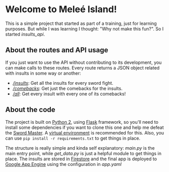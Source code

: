# Welcome to Meleé Island!
This is a simple project that started as part of a training, just for learning purposes. But while I was learning I thought: "Why not make this fun?". So I started *insults_api*.

## About the routes and API usage
If you just want to use the API without contributing to its development, you can make calls to these routes. Every route returns a JSON object related with insults in some way or another:

- [*/insults*](https://angular-vortex-230208.appspot.com/api/insults): Get all the insults for every sword fight.
- [*/comebacks*](https://angular-vortex-230208.appspot.com/api/comebacks): Get just the comebacks for the insults.
- [*/all*](https://angular-vortex-230208.appspot.com/api/all): Get every insult with every one of its comebacks!

## About the code
The project is built on [Python 2](https://www.python.org/downloads/release/python-272/), using [Flask](http://flask.pocoo.org/) framework, so you'll need to install some dependencies if you want to clone this one and help me defeat the [Sword Master](https://monkeyisland.fandom.com/wiki/Carla_the_Sword_Master). A [virtual environment](https://docs.python-guide.org/dev/virtualenvs/) is recommended for this. Also, you can use `pip install -r requirements.txt` to get things in place.

The structure is really simple and kinda self explanatory: *main.py* is the main entry point, while *get_data.py* is just a helpful module to get things in place. The insults are stored in [Firestore](https://firebase.google.com/docs/firestore/) and the final app is deployed to [Google App Engine](https://cloud.google.com/appengine/) using the configuration in *app.yaml*
